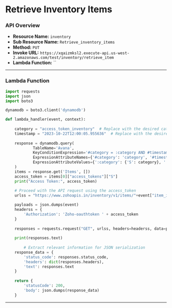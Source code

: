 # Retrieve Inventory Items

### API Overview
- **Resource Name:** `inventory`
- **Sub Resource Name:** `Retrieve_inventory_items`
- **Method:** `PUT`
- **Invoke URL:** `https://xqaizmksl2.execute-api.us-west-2.amazonaws.com/test/inventory/retrieve_item`
- **Lambda Function:** ``

---


### Lambda Function
```python
import requests
import json
import boto3

dynamodb = boto3.client('dynamodb')

def lambda_handler(event, context):
    
    category = "access_token_inventory"  # Replace with the desired category
    timestamp = "2023-10-22T12:00:05.955636"  # Replace with the desired timestamp
    
    response = dynamodb.query(
            TableName='Avana',
            KeyConditionExpression='#category = :category AND #timestamp = :timestamp',
            ExpressionAttributeNames={'#category': 'category', '#timestamp': 'timestamp'},
            ExpressionAttributeValues={':category': {'S': category}, ':timestamp': {'S': timestamp}}
    )
    items = response.get('Items', [])
    access_token = items[0]["access_tokens"]["S"]
    print("Access Token:", access_token)
    
    # Proceed with the API request using the access_token
    urlss = "https://www.zohoapis.in/inventory/v1/items/"+event["item_id"]+"?organization_id=60026284908"

    payloads = json.dumps(event)
    headerss = {
        'Authorization': 'Zoho-oauthtoken ' + access_token
    }
    
    responses = requests.request("GET", urlss, headers=headerss, data=payloads)
    
    print(responses.text)
    
        # Extract relevant information for JSON serialization
    response_data = {
        'status_code': responses.status_code,
        'headers': dict(responses.headers),
        'text': responses.text
    }
   
    return {
        'statusCode': 200,
        'body': json.dumps(response_data)
    }


```

---
